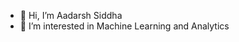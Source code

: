 - 👋 Hi, I’m Aadarsh Siddha
- 👀 I’m interested in Machine Learning and Analytics

<!---
Omii2899/Omii2899 is a ✨ special ✨ repository because its `README.md` (this file) appears on your GitHub profile.
You can click the Preview link to take a look at your changes.
--->

